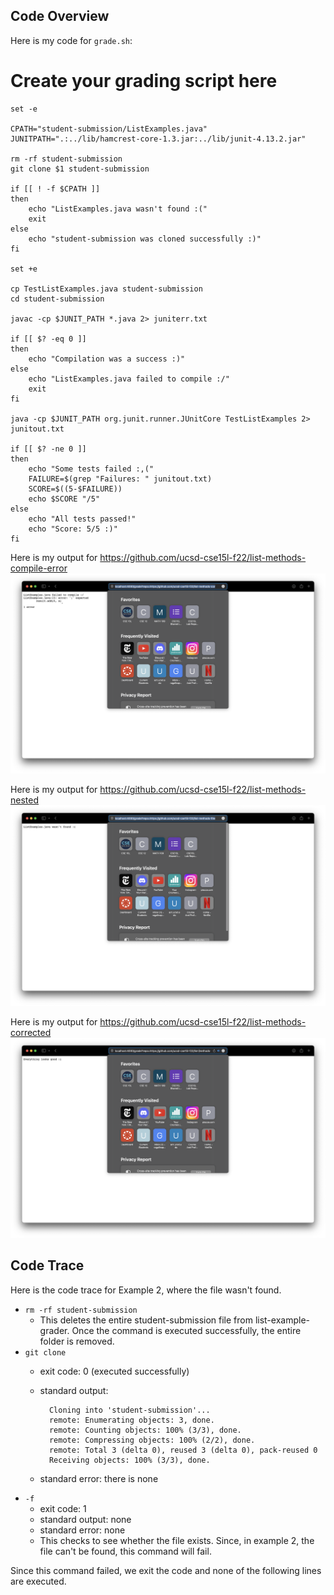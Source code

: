 ## Code Overview
Here is my code for ```grade.sh```:

# Create your grading script here

    set -e

    CPATH="student-submission/ListExamples.java"
    JUNITPATH=".:../lib/hamcrest-core-1.3.jar:../lib/junit-4.13.2.jar"

    rm -rf student-submission
    git clone $1 student-submission

    if [[ ! -f $CPATH ]]
    then
        echo "ListExamples.java wasn't found :("
        exit
    else 
        echo "student-submission was cloned successfully :)"
    fi

    set +e 

    cp TestListExamples.java student-submission
    cd student-submission

    javac -cp $JUNIT_PATH *.java 2> juniterr.txt

    if [[ $? -eq 0 ]]
    then
        echo "Compilation was a success :)"
    else
        echo "ListExamples.java failed to compile :/"
        exit
    fi

    java -cp $JUNIT_PATH org.junit.runner.JUnitCore TestListExamples 2> junitout.txt

    if [[ $? -ne 0 ]]
    then
        echo "Some tests failed :,("
        FAILURE=$(grep "Failures: " junitout.txt)
        SCORE=$((5-$FAILURE))
        echo $SCORE "/5"
    else
        echo "All tests passed!"
        echo "Score: 5/5 :)"
    fi

Here is my output for https://github.com/ucsd-cse15l-f22/list-methods-compile-error
![no-compile](/lab-report-5/5-failed-to-compile-2.png)

Here is my output for https://github.com/ucsd-cse15l-f22/list-methods-nested
![not-found](/lab-report-5/5-not-found.png)

Here is my output for https://github.com/ucsd-cse15l-f22/list-methods-corrected
![all-good](/lab-report-5/5-all-good.png)

## Code Trace

Here is the code trace for Example 2, where the file wasn't found. 
- ```rm -rf student-submission```
    - This deletes the entire student-submission file from list-example-grader. Once the command is executed successfully, the entire folder is removed.
- ```git clone```
    - exit code: 0 (executed successfully)
    - standard output: 
        
            Cloning into 'student-submission'...
            remote: Enumerating objects: 3, done.
            remote: Counting objects: 100% (3/3), done.
            remote: Compressing objects: 100% (2/2), done.
            remote: Total 3 (delta 0), reused 3 (delta 0), pack-reused 0
            Receiving objects: 100% (3/3), done.
    - standard error: there is none
- ```-f```
    - exit code: 1
    - standard output: none
    - standard error: none
    - This checks to see whether the file exists. Since, in example 2, the file can't be found, this command will fail. 

Since this command failed, we exit the code and none of the following lines are executed. 
